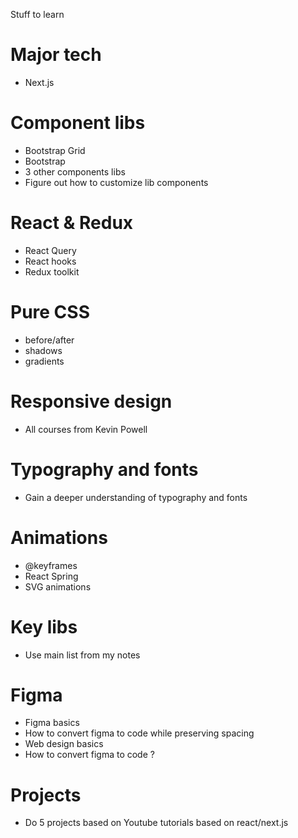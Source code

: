 Stuff to learn

# Major tech
- Next.js

# Component libs
- Bootstrap Grid
- Bootstrap
- 3 other components libs
- Figure out how to customize lib components

# React & Redux
- React Query
- React hooks
- Redux toolkit

# Pure CSS
- before/after
- shadows
- gradients

# Responsive design
- All courses from Kevin Powell

# Typography and fonts
- Gain a deeper understanding of typography and fonts

# Animations
- @keyframes
- React Spring
- SVG animations

# Key libs
- Use main list from my notes

# Figma
- Figma basics
- How to convert figma to code while preserving spacing
- Web design basics
- How to convert figma to code ? 

# Projects
- Do 5 projects based on Youtube tutorials based on react/next.js
